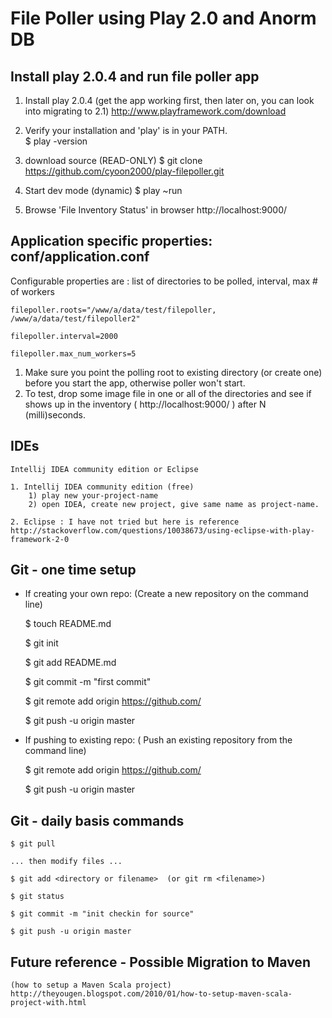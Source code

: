 # File Poller using Play 2.0 and Anorm DB  #

## Install play 2.0.4 and run file poller app ##
1. Install play 2.0.4 (get the app working first, then later on, you can look into migrating to 2.1)
  http://www.playframework.com/download

2. Verify your installation and 'play' is in your PATH.  
	$ play -version
		
3. download source (READ-ONLY)
	$ git clone https://github.com/cyoon2000/play-filepoller.git 

4. Start dev mode (dynamic)
	$ play ~run

5. Browse 'File Inventory Status' in browser http://localhost:9000/

##  Application specific properties: conf/application.conf ##

Configurable properties are : list of directories to be polled, interval, max # of workers


	filepoller.roots="/www/a/data/test/filepoller, /www/a/data/test/filepoller2"    
	
	filepoller.interval=2000    

	filepoller.max_num_workers=5   
	
	
1. Make sure you point the polling root to existing directory (or create one) before you start the app, otherwise poller won't start.
2. To test, drop some image file in one or all of the directories and see if shows up in the inventory ( http://localhost:9000/ ) after N (milli)seconds.

## IDEs ##
	Intellij IDEA community edition or Eclipse
	
	1. Intellij IDEA community edition (free)
		1) play new your-project-name
		2) open IDEA, create new project, give same name as project-name.
	
	2. Eclipse : I have not tried but here is reference
	http://stackoverflow.com/questions/10038673/using-eclipse-with-play-framework-2-0
		

## Git - one time setup ##
* If creating your own repo:
	(Create a new repository on the command line)


	$ touch README.md
	
	$ git init
	
	$ git add README.md
	
	$ git commit -m "first commit"
	
	$ git remote add origin https://github.com/<your repo name>
	
	$ git push -u origin master


* If pushing to existing repo:
	( Push an existing repository from the command line)


	$ git remote add origin https://github.com/<existing repo name>
	
	$ git push -u origin master

## Git - daily basis commands ##

	$ git pull
	
	... then modify files ...

	$ git add <directory or filename>  (or git rm <filename>)
	
	$ git status

	$ git commit -m "init checkin for source"

	$ git push -u origin master


## Future reference - Possible Migration to Maven ##

	(how to setup a Maven Scala project)
	http://theyougen.blogspot.com/2010/01/how-to-setup-maven-scala-project-with.html


